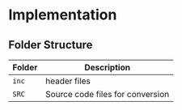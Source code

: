 # Implementation

## Folder Structure
Folder        | Description
--------------| ----------------------------------------------
`inc`         |  header files
`SRC`         | Source code files for conversion
